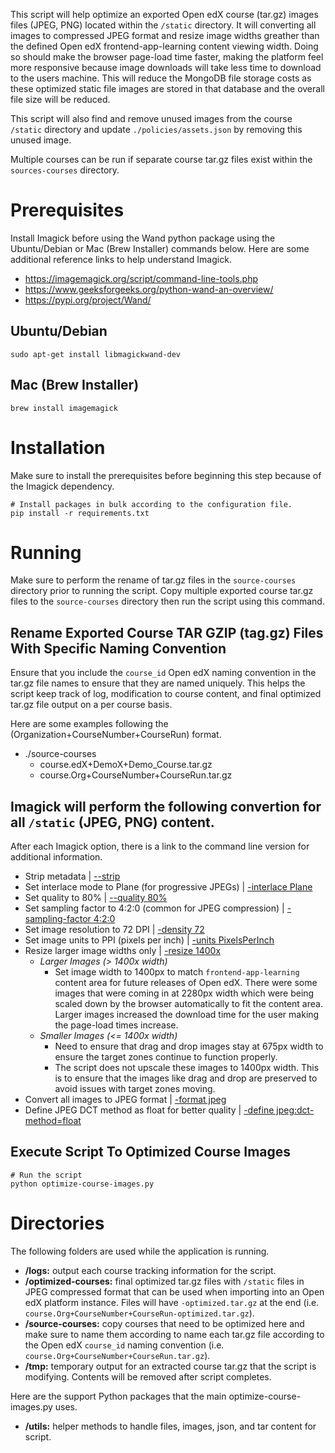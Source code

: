 This script will help optimize an exported Open edX course (tar.gz) images files (JPEG, PNG) located within the `/static` directory. It will converting all images to compressed JPEG format and resize image widths greather than the defined Open edX frontend-app-learning content viewing width. Doing so should make the browser page-load time faster, making the platform feel more responsive because image downloads will take less time to download to the users machine. This will reduce the MongoDB file storage costs as these optimized static file images are stored in that database and the overall file size will be reduced.

This script will also find and remove unused images from the course `/static` directory and update `./policies/assets.json` by removing this unused image. 

Multiple courses can be run if separate course tar.gz files exist within the `sources-courses` directory.

# Prerequisites
Install Imagick before using the Wand python package using the Ubuntu/Debian or Mac (Brew Installer) commands below. Here are some additional reference links to help understand Imagick.
- https://imagemagick.org/script/command-line-tools.php 
- https://www.geeksforgeeks.org/python-wand-an-overview/
- https://pypi.org/project/Wand/

## Ubuntu/Debian
```
sudo apt-get install libmagickwand-dev
```

## Mac (Brew Installer)
```
brew install imagemagick
```

# Installation
Make sure to install the prerequisites before beginning this step because of the Imagick dependency. 

```
# Install packages in bulk according to the configuration file.
pip install -r requirements.txt
```

# Running
Make sure to perform the rename of tar.gz files in the `source-courses` directory prior to running the script. Copy multiple exported course tar.gz files to the `source-courses` directory then run the script using this command. 

## Rename Exported Course TAR GZIP (tag.gz) Files With Specific Naming Convention
Ensure that you include the `course_id` Open edX naming convention in the tar.gz file names to ensure that they are named uniquely. This helps the script keep track of log, modification to course content, and final optimized tar.gz file output on a per course basis.

Here are some examples following the (Organization+CourseNumber+CourseRun) format.
- ./source-courses
  - course.edX+DemoX+Demo_Course.tar.gz
  - course.Org+CourseNumber+CourseRun.tar.gz

## Imagick will perform the following convertion for all `/static` (JPEG, PNG) content.
After each Imagick option, there is a link to the command line version for additional information.
- Strip metadata | [--strip](https://imagemagick.org/script/command-line-options.php?#strip)
- Set interlace mode to Plane (for progressive JPEGs) | [-interlace Plane](https://imagemagick.org/script/command-line-options.php?#interlace)
- Set quality to 80% | [--quality 80%](https://imagemagick.org/script/command-line-options.php?#quality)
- Set sampling factor to 4:2:0 (common for JPEG compression) | [-sampling-factor 4:2:0](https://imagemagick.org/script/command-line-options.php?#sampling-factor)
- Set image resolution to 72 DPI | [-density 72](https://imagemagick.org/script/command-line-options.php?#density)
- Set image units to PPI (pixels per inch) | [-units PixelsPerInch](https://imagemagick.org/script/command-line-options.php?#units)
- Resize larger image widths only | [-resize 1400x](https://imagemagick.org/script/command-line-options.php?#resize)
  - *Larger Images (> 1400x width)*
    - Set image width to 1400px to match `frontend-app-learning` content area for future releases of Open edX. There were some images that were coming in at 2280px width which were being scaled down by the browser automatically to fit the content area. Larger images increased the download time for the user making the page-load times increase.
  - *Smaller Images (<= 1400x width)*
    - Need to ensure that drag and drop images stay at 675px width to ensure the target zones continue to function properly.
    - The script does not upscale these images to 1400px width. This is to ensure that the images like drag and drop are preserved to avoid issues with target zones moving.
- Convert all images to JPEG format | [-format jpeg](https://imagemagick.org/script/command-line-options.php?#format)
- Define JPEG DCT method as float for better quality | [-define jpeg:dct-method=float](https://imagemagick.org/script/command-line-options.php?#define)

## Execute Script To Optimized Course Images
```
# Run the script
python optimize-course-images.py
```

# Directories
The following folders are used while the application is running.
- **/logs:** output each course tracking information for the script.
- **/optimized-courses:** final optimized tar.gz files with `/static` files in JPEG compressed format that can be used when importing into an Open edX platform instance. Files will have `-optimized.tar.gz` at the end (i.e. `course.Org+CourseNumber+CourseRun-optimized.tar.gz`).
- **/source-courses:** copy courses that need to be optimized here and make sure to name them according to name each tar.gz file according to the Open edX `course_id` naming convention (i.e. `course.Org+CourseNumber+CourseRun.tar.gz`).
- **/tmp:** temporary output for an extracted course tar.gz that the script is modifying. Contents will be removed after script completes.

Here are the support Python packages that the main optimize-course-images.py uses.
- **/utils:** helper methods to handle files, images, json, and tar content for script.
